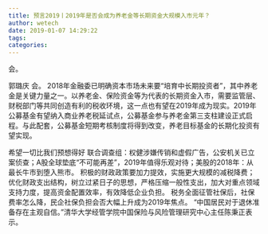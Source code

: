 ```yaml
---
title: 预言2019丨2019年是否会成为养老金等长期资金大规模入市元年？
author: wetech
date: 2019-01-07 14:29:22
tags: 
categories: 
---
```

会。
<!-- more -->
郭璐庆
会。
2018年金融委已明确资本市场未来要“培育中长期投资者”，其中养老金是关键力量之一。以养老金、保险资金等为代表的长期资金入市，需要监管层、财税部门等共同创造有利的税收环境，这一点也有望在2019年成为现实。2019年公募基金有望纳入商业养老税延试点，公募基金参与养老金第三支柱建设正式启程。与此配套，公募基金短期考核制度将得到改变，养老目标基金的长期化投资有望实现。
 
 
希望一切比我们预想得好
联合调查组：权健涉嫌传销和虚假广告，公安机关已立案侦查；A股全球垫底“不可能再差”，2019年值得乐观对待；美股的2018年：从最长牛市到堕入熊市。
积极的财政政策要加力提效，实施更大规模的减税降费；优化财政支出结构，树立过紧日子的思想，严格压缩一般性支出，加大对重点领域支持力度，提高资金配置效率，有效降低企业负担。
税务全面征管社保后，社保费率怎么降，民企社保负担会否大幅上升成为2019年焦点。
“中国居民对于退休准备存在主观自信。”清华大学经管学院中国保险与风险管理研究中心主任陈秉正表示。

